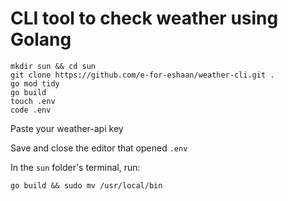 # CLI tool to check weather using Golang

```
mkdir sun && cd sun
git clone https://github.com/e-for-eshaan/weather-cli.git .
go mod tidy
go build
touch .env
code .env
```

Paste your weather-api key

Save and close the editor that opened `.env`

In the `sun` folder's terminal, run:

```
go build && sudo mv /usr/local/bin
```
